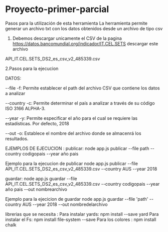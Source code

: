 # Proyecto-primer-parcial
Pasos para la utilización de esta herramienta
La herramienta permite generar un archivo txt con los datos obtenidos desde un archivo de tipo csv

1. Debemos descargar unicamente el CSV de la pagina https://datos.bancomundial.org/indicador/IT.CEL.SETS 
descargar este archivo

API_IT.CEL.SETS_DS2_es_csv_v2_485339.csv

2.Pasos para la ejecucion

DATOS:

--file -f: Permite establecer el path del archivo CSV que
contiene los datos a analizar

--country -c: Permite determinar el país a analizar a través
de su código ISO 3166 ALPHA-3.

--year -y: Permite especificar el año para el cual se
requiere las estadísticas. Por defecto, 2018


--out -o: Establece el nombre del archivo donde se almacenrá
los resultados.

EJEMPLOS DE EJECUCION :
publicar:
node app.js publicar  --file path --country codigopais --year año pais

Ejemplo para la ejecucion de publicar 
node app.js publicar  --file API_IT.CEL.SETS_DS2_es_csv_v2_485339.csv --country AUS --year 2018

guardar:
node app.js guardar  --file API_IT.CEL.SETS_DS2_es_csv_v2_485339.csv --country codigopais --year año pais --out nombrearchivo

Ejemplo para la ejecicion de guardar
node app.js guardar  --file 'path' --country AUS --year 2018 --out nombredelarchivo

librerias que se necesita :
Para instalar yards:
npm install --save yard
Para instalar el Fs:
npm install file-system --save
Para los colores :
npm install chalk
